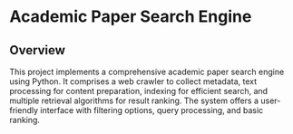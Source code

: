 # Academic Paper Search Engine

## Overview

This project implements a comprehensive academic paper search engine using Python. It comprises a web crawler to collect metadata, text processing for content preparation, indexing for efficient search, and multiple retrieval algorithms for result ranking. The system offers a user-friendly interface with filtering options, query processing, and basic ranking.
